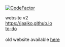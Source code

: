 <a href="https://www.codefactor.io/repository/github/jaajko/jaajko.github.io"><img src="https://www.codefactor.io/repository/github/jaajko/jaajko.github.io/badge" alt="CodeFactor" /></a>

website v2 <br>
https://jaajko.github.io <br>
<a href="https://github.com/users/jaajko/projects/1">to-do</a> <br> <br>
old website available <a href="https://jaajko-old-site.pages.dev/">here</a>
